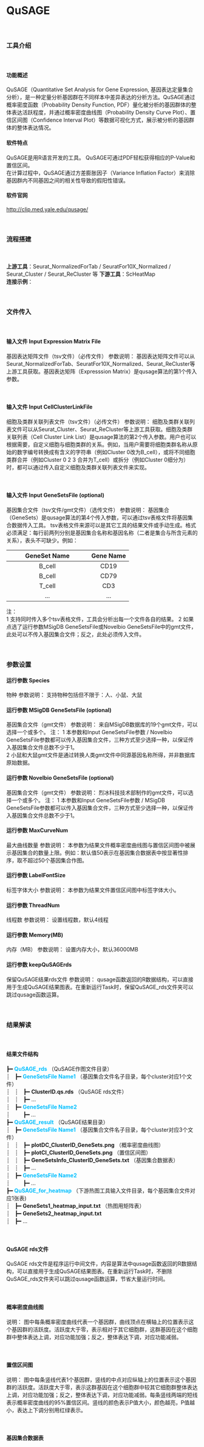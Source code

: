 # **QuSAGE**
　  

### **工具介绍**
　  

#### **功能概述**

QuSAGE（Quantitative Set Analysis for Gene Expression, 基因表达定量集合分析），是一种定量分析基因群在不同样本中差异表达的分析方法。QuSAGE通过概率密度函数（Probability Density Function, PDF）量化被分析的基因群体的整体表达活跃程度，并通过概率密度曲线图（Probability Density Curve Plot）、置信区间图（Confidence Interval Plot）等数据可视化方式，展示被分析的基因群体的整体表达情况。
　  

#### **软件特点**

QuSAGE是用R语言开发的工具。
QuSAGE可通过PDF轻松获得相应的P-Value和置信区间。  
在计算过程中，QuSAGE通过方差膨胀因子（Variance Inflation Factor）来消除基因群内不同基因之间的相关性导致的假阳性错误。
　  
#### **软件官网**
http://clip.med.yale.edu/qusage/

　  
### **流程搭建**
　  

**上游工具**：Seurat_NormalizedForTab / SeuratFor10X_Normalized / Seurat_Cluster / Seurat_ReCluster 等
**下游工具**：ScHeatMap  
**连接示例**：
<div style="text-align:center">
<img data-src="1.png" width="900px" ></img>
</div>
　  

### **文件传入**

　  
#### **输入文件 Input Expression Matrix File**
基因表达矩阵文件（tsv文件）（必传文件）
参数说明：
基因表达矩阵文件可以从Seurat_NormalizedForTab、SeuratFor10X_Normalized、Seurat_ReCluster等上游工具获取。基因表达矩阵（Expresssion Matrix）是qusage算法的第1个传入参数。

　  
#### **输入文件 Input CellClusterLinkFile**
细胞及类群关联列表文件（tsv文件）（必传文件）
参数说明：
细胞及类群关联列表文件可以从Seurat_Cluster、Seurat_ReCluster等上游工具获取。细胞及类群关联列表（Cell Cluster Link List）是qusage算法的第2个传入参数。用户也可以根据需要，自定义细胞与细胞类群的关系。例如，当用户需要将细胞类群名称从原始的数字编号转换成有含义的字符串（例如Cluster 0改为B_cell），或将不同细胞类群合并（例如Cluster 0 2 3 合并为T_cell）或拆分（例如Cluster 0细分为）时，都可以通过传入自定义细胞及类群关联列表文件来实现。
  　  

　  
#### **输入文件 Input GeneSetsFile (optional)**
基因集合文件（tsv文件/gmt文件）（选传文件）
参数说明：
基因集合（GeneSets）是qusage算法的第4个传入参数，可以通过tsv表格文件将基因集合数据传入工具。
tsv表格文件来源可以是其它工具的结果文件或手动生成。格式必须满足：每行前两列分别是基因集合名称和基因名称（二者是集合与所含元素的关系），表头不可缺少。例如： 

<style> 
table th:nth-of-type(1){width: 200px;}
</style>

|GeneSet Name|Gene Name|
|:----------:|:-------:|
|B_cell      |CD19     |
|B_cell      |CD79     |
|T_cell      |CD3      |
|...         |...      |

注：  
1 支持同时传入多个tsv表格文件，工具会分析出每一个文件各自的结果。
2 如果点选了运行参数MSigDB GeneSetsFile或Novelbio GeneSetsFile中的gmt文件，此处可以不传入基因集合文件；反之，此处必须传入文件。

　 
### **参数设置**

<label id='qusageSpecies'>  </label>
#### **运行参数 Species**
物种
参数说明：
支持物种包括但不限于：人、小鼠、大鼠
　  
<label id='MSigDB'> </label>
#### **运行参数 MSigDB GeneSetsFile (optional)**
基因集合文件（gmt文件）
参数说明：
来自MSigDB数据库的19个gmt文件，可以选择一个或多个。
注：
1 本参数和Input GeneSetsFile参数 / Novelbio GeneSetsFile参数都可以传入基因集合文件，三种方式至少选择一种，以保证传入基因集合文件总数不少于1。  
2 小鼠和大鼠gmt文件是通过转换人类gmt文件中同源基因名称所得，并非数据库原始数据。


<label id='NBgmt'> </label>
#### **运行参数 Novelbio GeneSetsFile (optional)**
基因集合文件（gmt文件）
参数说明：
烈冰科技技术部制作的gmt文件，可以选择一个或多个。
注：
1 本参数和Input GeneSetsFile参数 / MSigDB GeneSetsFile参数都可以传入基因集合文件，三种方式至少选择一种，以保证传入基因集合文件总数不少于1。  


<label id='curveNum'> </label>
#### **运行参数 MaxCurveNum**
最大曲线数量
参数说明：
本参数为结果文件概率密度曲线图与置信区间图中被展示基因集合的数量上限。例如：默认值50表示在基因集合数据表中按显著性排序，取不超过50个基因集合作图。


<label id='FontSize'> </label>
#### **运行参数 LabelFontSize**
标签字体大小
参数说明：
本参数为结果文件置信区间图中标签字体大小。
　  
<label id='thread'> </label>
#### **运行参数 ThreadNum**
线程数
参数说明：
设置线程数，默认4线程
　  
<label id='mem'> </label>
#### **运行参数 Memory(MB)**
内存（MB）
参数说明：
设置内存大小，默认36000MB

<label id='keepQuSAGErds'> </label>
#### **运行参数 keepQuSAGErds**
保留QuSAGE结果rds文件
参数说明：
qusage函数返回的R数据结构，可以直接用于生成QuSAGE结果图表。在重新运行Task时，保留QuSAGE_rds文件夹可以跳过qusage函数运算。

　  
### **结果解读**
　  

#### **结果文件结构**

┣━ <font color=#00BFFF>**QuSAGE_rds**</font> （QuSAGE作图文件目录）  
┊　┣━ <font color=#00BFFF>**GeneSetsFile Name1**</font> （基因集合文件名子目录，每个cluster对应1个文件）  
┊　┊　┣━ **ClusterID.qs.rds** （QuSAGE rds文件）  
┊　┊　┣━ ...  
┊　┣━ <font color=#00BFFF>**GeneSetsFile Name2**</font>  
┊　 　 ┣━ ...  
┣━ <font color=#00BFFF>**QuSAGE_result**</font> （QuSAGE结果目录）  
┊　┣━ <font color=#00BFFF>**GeneSetsFile Name1**</font> （基因集合文件名子目录，每个cluster对应3个文件）  
┊　┊　┣━ **plotDC_ClusterID_GeneSets.png** （概率密度曲线图）  
┊　┊　┣━ **plotCI_ClusterID_GeneSets.png** （置信区间图）  
┊　┊　┣━ **GeneSetsInfo_ClusterID_GeneSets.txt** （基因集合数据表）  
┊　┊　┣━ ...  
┊　┣━ <font color=#00BFFF>**GeneSetsFile Name2**</font>  
┊　 　 ┣━ ...  
┣━ <font color=#00BFFF>**QuSAGE_for_heatmap**</font> （下游热图工具输入文件目录，每个基因集合文件对应1张表)   
┊　┣━ **GeneSets1_heatmap_input.txt** （热图用矩阵表）  
┊　┣━ **GeneSets2_heatmap_input.txt**  
┊　┣━ ...  

　  
#### **QuSAGE rds文件**
QuSAGE rds文件是程序运行中间文件，内容是算法中qusage函数返回的R数据结构，可以直接用于生成QuSAGE结果图表。在重新运行Task时，不删除QuSAGE_rds文件夹可以跳过qusage函数运算，节省大量运行时间。  

　  
#### **概率密度曲线图**

<div style="text-align:center">
<img data-src="2.png" width="600px" ></img>
</div>
说明：
图中每条概率密度曲线代表一个基因群，曲线顶点在横轴上的位置表示这个基因群的活跃度。活跃度大于零，表示相对于其它细胞群，这群基因在这个细胞群中整体表达上调，对应功能加强；反之，整体表达下调，对应功能减弱。  
  　  

　  
#### **置信区间图**

<div style="text-align:center">
<img data-src="3.png" width="600px" ></img>
</div>
说明：
图中每条竖线代表1个基因群，竖线的中点对应纵轴上的位置表示这个基因群的活跃度。活跃度大于零，表示这群基因在这个细胞群中较其它细胞群整体表达上调，对应功能加强；反之，整体表达下调，对应功能减弱。每条竖线两端的短线表示概率密度曲线的95%置信区间。竖线的颜色表示P值大小，颜色越亮，P值越小，表达上下调分别用红绿表示。  
  　  

　  
#### **基因集合数据表**

<div style="text-align:center">
<img data-src="4.png" height="240px" ></img>
</div>
说明：
表中每行记录1个基因集合。表头含义分别为：基因集合名称，表达量差异倍数对数值，P值，FDR校正P值。条目默认排序规则是按P值从小到大排序，如果P值相等，按差异倍数对数值从大到小排序。  

　  
#### **热图用矩阵表**

<div style="text-align:center">
<img data-src="5.png" height="180px" ></img>
</div>
说明：
表中第1列是基因集合名称，第1行是细胞类群名称，表中数值是对应基因集合在对应细胞类群中相较其它所有细胞类群的表达量差异倍数对数值。  
　  
文档更新：2019.11.08 技术部 李亚当  
文档整理：2019.04.19 技术部 李亚当
